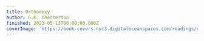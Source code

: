 ```yaml
---
title: Orthodoxy
author: G.K. Chesterton
finished: 2023-05-13T00:00:00.000Z
coverImage: 'https://book-covers.nyc3.digitaloceanspaces.com/readings/orthodoxy-01.webp'
---
```

